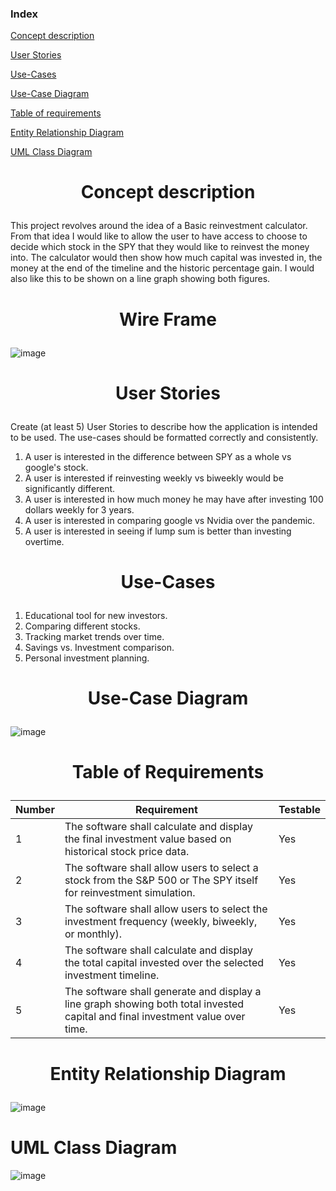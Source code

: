 ### Index

[Concept description](#concept-description)

[User Stories](#user-stories)

[Use-Cases](#use-cases)

[Use-Case Diagram](#use-case-diagram)

[Table of requirements](#table-of-requirements)

[Entity Relationship Diagram](#entity-relationship-diagram)

[UML Class Diagram](#uml-class-diagram)



<h1><p align="center">Concept description</p></h1>

This project revolves around the idea of a Basic reinvestment calculator. From that idea I would like to allow the user to have access to choose to decide which stock in the SPY that they would like to reinvest the money into. The calculator would then show how much capital was invested in, the money at the end of the timeline and the historic percentage gain. I would also like this to be shown on a line graph showing both figures.

<h1><p align="center">Wire Frame</p></h1>                       


![image](https://github.com/user-attachments/assets/486e9c2f-2699-4c3f-ab45-b748b4f2d15f)


<h1><p align="center">User Stories</p></h1>

Create (at least 5) User Stories to describe how the application is intended to be used.
The use-cases should be formatted correctly and consistently.
1.	A user is interested in the difference between SPY as a whole vs google's stock.
2.	A user is interested if reinvesting weekly vs biweekly would be significantly different. 
3.	A user is interested in how much money he may have after investing 100 dollars weekly for 3 years.
4.	A user is interested in comparing google vs Nvidia over the pandemic. 
5.	A user is interested in seeing if lump sum is better than investing overtime.
   
<h1><p align="center">Use-Cases</p></h1>                

1.	Educational tool for new investors.
2.	Comparing different stocks.
3.	Tracking market trends over time.
4.	Savings vs. Investment comparison.
5.	Personal investment planning.


<h1><p align="center">Use-Case Diagram</p></h1>
  
![image](https://github.com/user-attachments/assets/9c7d90e0-ccba-432b-bab6-f2327a0ad2e9)

<h1><p align="center">Table of Requirements</p></h1>

Number | Requirement | Testable |
--- | --- |  --- |
1 | The software shall calculate and display the final investment value based on historical stock price data. | Yes |
2 | The software shall allow users to select a stock from the S&P 500 or The SPY itself for reinvestment simulation. |  Yes |
3 | The software shall allow users to select the investment frequency (weekly, biweekly, or monthly). |  Yes |
4 | The software shall calculate and display the total capital invested over the selected investment timeline. |  Yes |
5 | The software shall generate and display a line graph showing both total invested capital and final investment value over time. |  Yes |

<h1><p align="center">Entity Relationship Diagram</p></h1>

![image](https://github.com/user-attachments/assets/fc9ba9e4-f105-465f-b007-bb6883ac1593)


<h1><p align="center"></p>UML Class Diagram</h1>

![image](https://github.com/user-attachments/assets/cca8d4c0-991c-4d02-a3e9-d71855ea0634)



